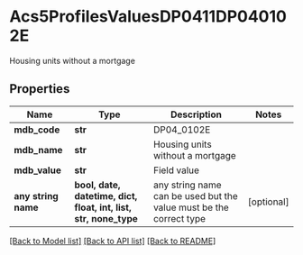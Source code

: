 # Acs5ProfilesValuesDP0411DP040102E

Housing units without a mortgage

## Properties
Name | Type | Description | Notes
------------ | ------------- | ------------- | -------------
**mdb_code** | **str** | DP04_0102E | 
**mdb_name** | **str** | Housing units without a mortgage | 
**mdb_value** | **str** | Field value | 
**any string name** | **bool, date, datetime, dict, float, int, list, str, none_type** | any string name can be used but the value must be the correct type | [optional]

[[Back to Model list]](../README.md#documentation-for-models) [[Back to API list]](../README.md#documentation-for-api-endpoints) [[Back to README]](../README.md)


